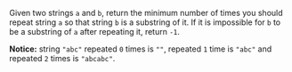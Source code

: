 Given two strings `a` and `b`, return the minimum number of times you should repeat string `a` so that string `b` is a substring of it. If it is impossible for `b` to be a substring of `a` after repeating it, return `-1`.

**Notice:** string `"abc"` repeated `0` times is `""`, repeated `1` time is `"abc"` and repeated `2` times is `"abcabc"`.